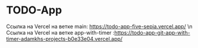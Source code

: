 # TODO-App

Ссылка на Vercel на ветке main: https://todo-app-five-sepia.vercel.app/ \n
Ссылка на Vercel на ветке app-with-timer :https://todo-app-git-app-with-timer-adamkhs-projects-b0e33e04.vercel.app/

